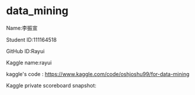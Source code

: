 # data_mining

Name:李振宣

Student ID:111164518

GitHub ID:Rayui

Kaggle name:rayui

kaggle's code : https://www.kaggle.com/code/oshjoshu99/for-data-mining

Kaggle private scoreboard snapshot:
